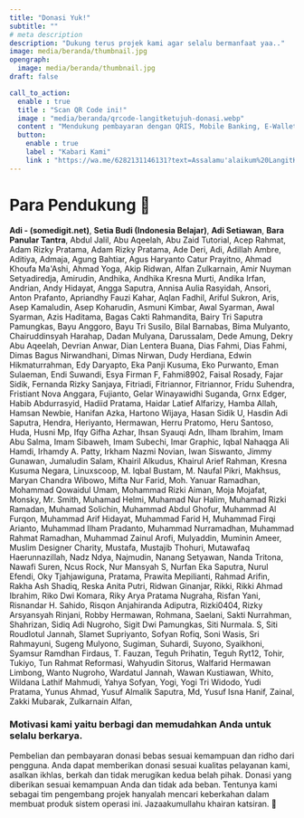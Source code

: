 ```yaml
---
title: "Donasi Yuk!"
subtitle: ""
# meta description
description: "Dukung terus projek kami agar selalu bermanfaat yaa.."
image: media/beranda/thumbnail.jpg
opengraph:
  image: media/beranda/thumbnail.jpg
draft: false

call_to_action:
  enable : true
  title : "Scan QR Code ini!"
  image : "media/beranda/qrcode-langitketujuh-donasi.webp"
  content : "Mendukung pembayaran dengan QRIS, Mobile Banking, E-Wallet seperti OVO, GoPay, LinkAja, DANA, Shopee Pay, WeChat Pay, Jenius dan E-wallet lainnya. (NMID: ID1021067117882)"
  button:
    enable : true
    label : "Kabari Kami"
    link : "https://wa.me/6282131146131?text=Assalamu'alaikum%20LangitKetujuh.%0ASaya%20mau%20konfirmasi%20donasi%20atas%20nama:%20"
---
```


# Para Pendukung 🚀

**Adi - (somedigit.net)**,
**Setia Budi (Indonesia Belajar)**,
**Adi Setiawan**,
**Bara Panular Tantra**,
Abdul Jalil,
Abu Aqeelah,
Abu Zaid Tutorial,
Acep Rahmat,
Adam Rizky Pratama,
Adam Rizky Pratama,
Ade Deri,
Adi,
Adillah Ambre,
Aditiya,
Admaja,
Agung Bahtiar,
Agus Haryanto Catur Prayitno,
Ahmad Khoufa Ma'Ashi,
Ahmad Yoga,
Akip Ridwan,
Alfan Zulkarnain,
Amir Nuyman Setyadiredja,
Amirudin,
Andhika,
Andhika Kresna Murti,
Andika Irfan,
Andrian,
Andy Hidayat,
Angga Saputra,
Annisa Aulia Rasyidah,
Ansori,
Anton Prafanto,
Apriandhy Fauzi Kahar,
Aqlan Fadhil,
Ariful Sukron,
Aris,
Asep Kamaludin,
Asep Koharudin,
Asmuni Kimbar,
Awal Syarman,
Awal Syarman,
Azis Haditama,
Bagas Cakti Rahmandita,
Bairy Tri Saputra Pamungkas,
Bayu Anggoro,
Bayu Tri Susilo,
Bilal Barnabas,
Bima Mulyanto,
Chairuddinsyah Harahap,
Dadan Mulyana,
Darussalam,
Dede Amung,
Dekry Abu Aqeelah,
Devrian Anwar,
Dian Lentera Buana,
Dias Fahmi,
Dias Fahmi,
Dimas Bagus Nirwandhani,
Dimas Nirwan,
Dudy Herdiana,
Edwin Hikmaturrahman,
Edy Daryapto,
Eka Panji Kusuma,
Eko Purwanto,
Eman Sulaeman,
Endi Suwandi,
Esya Firman F,
Fahmi8902,
Faisal Rosady,
Fajar Sidik,
Fernanda Rizky Sanjaya,
Fitriadi,
Fitriannor,
Fitriannor,
Fridu Suhendra,
Fristiant Nova Anggara,
Fujianto,
Gelar Winayawidhi Suganda,
Grnx Edger,
Habib Abdurrasyid,
Hadiid Pratama,
Haidar Latief Alfarizy,
Hamba Allah,
Hamsan Newbie,
Hanifan Azka,
Hartono Wijaya,
Hasan Sidik U,
Hasdin Adi Saputra,
Hendra,
Heriyanto,
Hermawan,
Herru Pratomo,
Heru Santoso,
Huda,
Husni Mp,
Ifqy Gifha Azhar,
Ihsan Syauqi Adn,
Ilham Ibrahim,
Imam Abu Salma,
Imam Sibaweh,
Imam Subechi,
Imar Graphic,
Iqbal Nahaqga Ali Hamdi,
Irhamdy A. Patty,
Irkham Nazmi Novian,
Iwan Siswanto,
Jimmy Gunawan,
Jumaludin Salam,
Khairil Alkudus,
Khairul Arief Rahman,
Kresna Kusuma Negara,
Linuxscoop,
M. Iqbal Bustam,
M. Naufal Pikri,
Makhsus,
Maryan Chandra Wibowo,
Mifta Nur Farid,
Moh. Yanuar Ramadhan,
Mohammad Qowaidul Umam,
Mohammad Rizki Aiman,
Moja Mojafat,
Monsky,
Mr. Smith,
Muhamad Helmi,
Muhamad Nur Halim,
Muhamad Rizki Ramadan,
Muhamad Solichin,
Muhammad Abdul Ghofur,
Muhammad Al Furqon,
Muhammad Arif Hidayat,
Muhammad Farid H,
Muhammad Firqi Arianto,
Muhammad Ilham Pradanto,
Muhammad Nurramadhan,
Muhammad Rahmat Ramadhan,
Muhammad Zainul Arofi,
Mulyaddin,
Muminin Ameer,
Muslim Designer Charity,
Mustafa,
Mustajib Thohuri,
Mutawafaq Haerunnazillah,
Nadz Ndya,
Najmudin,
Nanang Setyawan,
Nanda Tritona,
Nawafi Suren,
Ncus Rock,
Nur Mansyah S,
Nurfan Eka Saputra,
Nurul Efendi,
Oky Tjahjawiguna,
Pratama,
Prawita Mepilianti,
Rahmad Arifin,
Rakha Ash Shadiq,
Reska Anita Putri,
Ridwan Ginanjar,
Rikki,
Rikki Ahmad Ibrahim,
Riko Dwi Komara,
Riky Arya Pratama Nugraha,
Risfan Yani,
Risnandar H. Sahido,
Risqon Anjahiranda Adiputra,
Rizki0404,
Rizky Arsyansyah Rinjani,
Robby Hermawan,
Rohmana,
Saelani,
Sakti Nurrahman,
Shahrizan,
Sidiq Adi Nugroho,
Sigit Dwi Pamungkas,
Siti Nurmala. S,
Siti Roudlotul Jannah,
Slamet Supriyanto,
Sofyan Rofiq,
Soni Wasis,
Sri Rahmayuni,
Sugeng Mulyono,
Sugiman,
Suhardi,
Suyono,
Syaikhoni,
Syamsur Ramdhan Firdaus,
T. Fauzan,
Teguh Prihatin,
Teguh Ryt12,
Tohir,
Tukiyo,
Tun Rahmat Reformasi,
Wahyudin Sitorus,
Walfarid Hermawan Limbong,
Wanto Nugroho,
Wardatul Jannah,
Wawan Kustiawan,
Whito,
Wildana Lathif Mahmudi,
Yahya Sofyan,
Yogi,
Yogi Tri Widodo,
Yudi Pratama,
Yunus Ahmad,
Yusuf Almalik Saputra, Md,
Yusuf Isna Hanif,
Zainal,
Zakki Mubarak,
Zulkarnain Alfan,

### Motivasi kami yaitu berbagi dan memudahkan Anda untuk selalu berkarya.

Pembelian dan pembayaran donasi bebas sesuai kemampuan dan ridho dari pengguna. Anda dapat memberikan donasi sesuai kualitas pelayanan kami, asalkan ikhlas, berkah dan tidak merugikan kedua belah pihak. Donasi yang diberikan sesuai kemampuan Anda dan tidak ada beban. Tentunya kami sebagai tim pengembang projek hanyalah mencari keberkahan dalam membuat produk sistem operasi ini.
Jazaakumullahu khairan katsiran. 🙏
